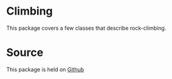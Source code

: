 # Climbing
 This package covers a few classes that describe rock-climbing.

 # Source
 This package is held on [Github](https://github.com/paul-stubley/Climbing)
